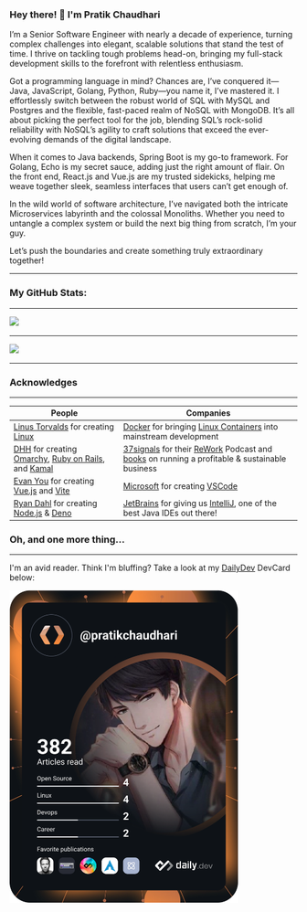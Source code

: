 ### Hey there! 👋 I'm Pratik Chaudhari 

I’m a Senior Software Engineer with nearly a decade of experience, turning complex challenges into elegant, scalable solutions that stand the test of time. I thrive on tackling tough problems head-on, bringing my full-stack development skills to the forefront with relentless enthusiasm.

Got a programming language in mind? Chances are, I’ve conquered it—Java, JavaScript, Golang, Python, Ruby—you name it, I’ve mastered it. I effortlessly switch between the robust world of SQL with MySQL and Postgres and the flexible, fast-paced realm of NoSQL with MongoDB. It’s all about picking the perfect tool for the job, blending SQL’s rock-solid reliability with NoSQL’s agility to craft solutions that exceed the ever-evolving demands of the digital landscape.

When it comes to Java backends, Spring Boot is my go-to framework. For Golang, Echo is my secret sauce, adding just the right amount of flair. On the front end, React.js and Vue.js are my trusted sidekicks, helping me weave together sleek, seamless interfaces that users can’t get enough of.

In the wild world of software architecture, I’ve navigated both the intricate Microservices labyrinth and the colossal Monoliths. Whether you need to untangle a complex system or build the next big thing from scratch, I’m your guy.

Let’s push the boundaries and create something truly extraordinary together!

---

### My GitHub Stats:

---

![](https://github-readme-streak-stats.herokuapp.com/?user=pratikgchaudhari&theme=tokyonight&border_radius=10)

---

![](https://github-readme-stats.vercel.app/api/top-langs/?username=pratikgchaudhari&layout=donut-vertical&show_icons=true&theme=tokyonight&border_radius=10)

---

### Acknowledges

---

| People                                                                                                                                                     | Companies                                                                                                                                                                             |
|------------------------------------------------------------------------------------------------------------------------------------------------------------|---------------------------------------------------------------------------------------------------------------------------------------------------------------------------------------|
| [Linus Torvalds](https://github.com/torvalds) for creating [Linux](https://github.com/torvalds/linux)                                                      | [Docker](https://github.com/docker) for bringing [Linux Containers](https://linuxcontainers.org) into mainstream development                                                          |
 | [DHH](https://github.com/DHH) for creating [Omarchy](https://omarchy.org), [Ruby on Rails](https://rubyonrails.org), and [Kamal](https://kamal-deploy.org) | [37signals](https://37signals.com) for their [ReWork](https://37signals.com/podcast/) Podcast and [books](https://37signals.com/books) on running a profitable & sustainable business |
| [Evan You](https://github.com/yyx990803) for creating [Vue.js](https://vuejs.org) and [Vite](https://vite.dev)                                             | [Microsoft](https://github.com/microsoft) for creating [VSCode](https://code.visualstudio.com)                                                                                        |
| [Ryan Dahl](https://github.com/ry) for creating [Node.js](https://nodejs.org/en) & [Deno](https://deno.com)                                                | [JetBrains](https://github.com/jetbrains) for giving us [IntelliJ](https://www.jetbrains.com/idea/), one of the best Java IDEs out there!                                             |

### Oh, and one more thing... 

---

I'm an avid reader. Think I'm bluffing? Take a look at my [DailyDev](https://github.com/dailydotdev/daily?tab=readme-ov-file) DevCard below:

<a href="https://app.daily.dev/pratikchaudhari"><img src="https://github.com/pratikgchaudhari/pratikgchaudhari/blob/main/devcard.svg" width="400" alt="Pratik Chaudhari's Dev Card"/></a>
